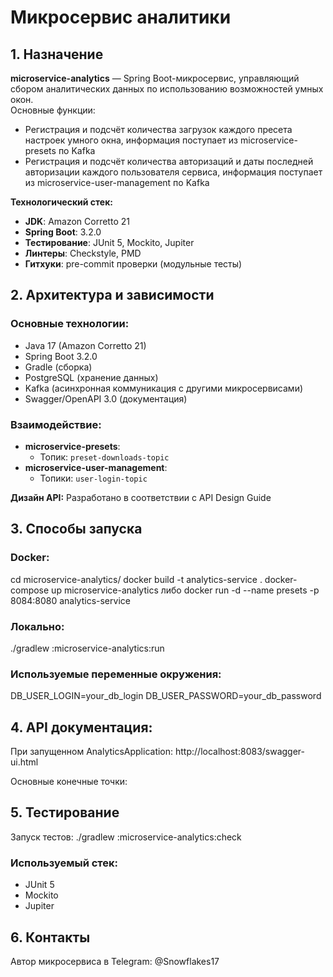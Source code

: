 # Микросервис аналитики

## 1. Назначение
**microservice-analytics** — Spring Boot-микросервис, управляющий сбором аналитических данных по использованию возможностей умных окон.  
Основные функции:
- Регистрация и подсчёт количества загрузок каждого пресета настроек умного окна, информация поступает из microservice-presets по Kafka
- Регистрация и подсчёт количества авторизаций и даты последней авторизации каждого пользователя сервиса, информация поступает из microservice-user-management по Kafka

**Технологический стек:**
- **JDK**: Amazon Corretto 21
- **Spring Boot**: 3.2.0
- **Тестирование**: JUnit 5, Mockito, Jupiter
- **Линтеры**: Checkstyle, PMD
- **Гитхуки**: pre-commit проверки (модульные тесты)


## 2. Архитектура и зависимости
### Основные технологии:
- Java 17 (Amazon Corretto 21)
- Spring Boot 3.2.0
- Gradle (сборка)
- PostgreSQL (хранение данных)
- Kafka (асинхронная коммуникация с другими микросервисами)
- Swagger/OpenAPI 3.0 (документация)

### Взаимодействие:
- **microservice-presets**: 
  - Топик: `preset-downloads-topic`
- **microservice-user-management**: 
  - Топики: `user-login-topic`

**Дизайн API:** Разработано в соответствии с API Design Guide


## 3. Способы запуска
### Docker:
cd microservice-analytics/
docker build -t analytics-service .
docker-compose up microservice-analytics либо docker run -d --name presets -p 8084:8080 analytics-service

### Локально:
./gradlew :microservice-analytics:run 

### Используемые переменные окружения:
DB_USER_LOGIN=your_db_login
DB_USER_PASSWORD=your_db_password


## 4. API документация:

При запущенном AnalyticsApplication: http://localhost:8083/swagger-ui.html

Основные конечные точки:


## 5. Тестирование

Запуск тестов: ./gradlew :microservice-analytics:check 

### Используемый стек:
- JUnit 5
- Mockito
- Jupiter


## 6. Контакты

Автор микросервиса в Telegram: @Snowflakes17
